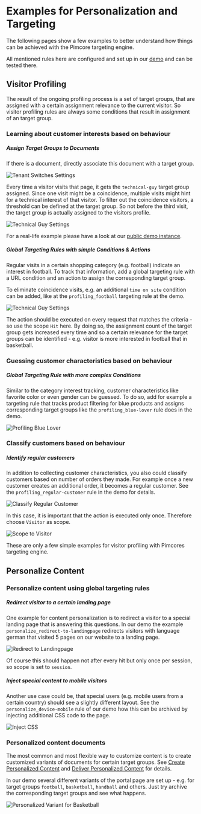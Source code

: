 # Examples for Personalization and Targeting

The following pages show a few examples to better understand how things can be achieved with the Pimcore targeting 
engine. 

All mentioned rules here are configured and set up in our [demo](https://demo.pimcore.fun) and can be 
tested there. 


## Visitor Profiling

The result of the ongoing profiling process is a set of target groups, that are assigned with a certain assignment 
relevance to the current visitor. So visitor profiling rules are always some conditions that result in assignment of 
an target group.  

### Learning about customer interests based on behaviour

##### Assign Target Groups to Documents
If there is a document, directly associate this document with a target group.

![Tenant Switches Settings](../../img/user_docs/examples_technical-guy1.jpg)

Every time a visitor visits that page, it gets the `technical-guy` target group assigned. Since one visit might be a 
coincidence, multiple visits might hint for a technical interest of that visitor. 
To filter out the coincidence visitors, a threshold can be defined at the target group. So not before the third visit, 
the target group is actually assigned to the visitors profile. 

![Technical Guy Settings](../../img/user_docs/examples_technical-guy2.jpg)
  
For a real-life example please have a look at our [public demo instance](https://demo.pimcore.fun/en/More-Stuff/Demo-Features/Personalization).
 
##### Global Targeting Rules with simple Conditions & Actions

Regular visits in a certain shopping category (e.g. football) indicate an interest in football. To track that information,
add a global targeting rule with a URL condition and an action to assign the corresponding target group. 

To eliminate coincidence visits, e.g. an additional `time on site` condition can be added, like at the `profiling_football` 
targeting rule at the demo.

![Technical Guy Settings](../../img/user_docs/examples_football1.jpg) 

The action should be executed on every request that matches the criteria - so use the scope `Hit` here. By doing so, 
the assignment count of the target group gets increased every time and so a certain relevance for the target groups 
can be identified - e.g. visitor is more interested in football that in basketball.


### Guessing customer characteristics based on behaviour

##### Global Targeting Rule with more complex Conditions

Similar to the category interest tracking, customer characteristics like favorite color or even gender can be guessed. 
To do so, add for example a targeting rule that tracks product filtering for blue products and assigns corresponding 
target groups like the `profiling_blue-lover` rule does in the demo. 

![Profiling Blue Lover](../../img/user_docs/examples_bluelover.jpg) 


### Classify customers based on behaviour

##### Identify regular customers

In addition to collecting customer characteristics, you also could classify customers based on number of orders they made. 
For example once a new customer creates an additional order, it becomes a regular customer. See the `profiling_regular-customer`
rule in the demo for details. 

![Classify Regular Customer](../../img/user_docs/examples_regular-customer.jpg) 

In this case, it is important that the action is executed only once. Therefore choose `Visitor` as scope. 

![Scope to Visitor](../../img/user_docs/examples_regular-customer2.jpg) 


These are only a few simple examples for visitor profiling with Pimcores targeting engine.


## Personalize Content

### Personalize content using global targeting rules

##### Redirect visitor to a certain landing page

One example for content personalization is to redirect a visitor to a special landing page that is answering this questions. 
In our demo the example `personalize_redirect-to-landingpage` redirects visitors with language german that visited 5 pages
on our website to a landing page. 

![Redirect to Landingpage](../../img/user_docs/examples_redirect.jpg) 

Of course this should happen not after every hit but only once per session, so scope is set to `session`. 


##### Inject special content to mobile visitors

Another use case could be, that special users (e.g. mobile users from a certain country) should see a slightly different
layout. See the `personalize_device-mobile` rule of our demo how this can be archived by injecting additional CSS code 
to the page. 

![Inject CSS](../../img/user_docs/examples_mobile-device.jpg) 
 

### Personalized content documents

The most common and most flexible way to customize content is to create customized variants of documents for certain
target groups. See [Create Personalized Content](../03_How_to_Personalize_Content/05_Create_Personalized_Content.md) 
and [Deliver Personalized Content](../03_How_to_Personalize_Content/07_Deliver_Personalized_Content_and_Debug.md) for
details. 
 
In our demo several different variants of the portal page are set up - e.g. for target groups `football`, `basketball`,
`handball` and others. 
Just try archive the corresponding target groups and see what happens. 

![Personalized Variant for Basketball](../../img/user_docs/examples_basketball.jpg) 
 

